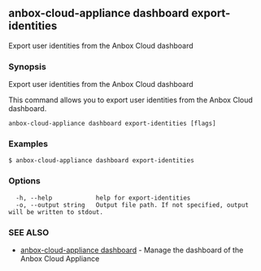 ## anbox-cloud-appliance dashboard export-identities

Export user identities from the Anbox Cloud dashboard

### Synopsis

Export user identities from the Anbox Cloud dashboard

This command allows you to export user identities from the Anbox Cloud dashboard.


```
anbox-cloud-appliance dashboard export-identities [flags]
```

### Examples

```
$ anbox-cloud-appliance dashboard export-identities
```

### Options

```
  -h, --help            help for export-identities
  -o, --output string   Output file path. If not specified, output will be written to stdout.
```

### SEE ALSO

* [anbox-cloud-appliance dashboard](anbox-cloud-appliance_dashboard.md)	 - Manage the dashboard of the Anbox Cloud Appliance

